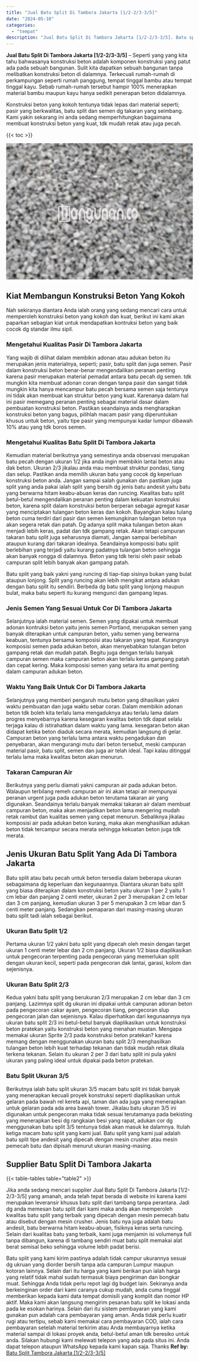 ```yaml
---
title: "Jual Batu Split Di Tambora Jakarta [1/2-2/3-3/5]"
date: "2024-05-10"
categories: 
  - "tempat"
description: "Jual Batu Split Di Tambora Jakarta [1/2-2/3-3/5]. Batu split yang kami kirim pastinya adalah tidak campur ukurannya sesuai dg ukruan yang diorder bersih tanp..."
---
```


**Jual Batu Split Di Tambora Jakarta \[1/2-2/3-3/5\]** – Seperti yang yang kita tahu bahwasanya konstruksi beton adalah komponen konstruksi yang patut ada pada sebuah bangunan. Sulit kita dapatkan sebuah bangunan tanpa melibatkan konstruksi beton di dalamnya. Terkecuali rumah-rumah di perkampungan seperti rumah panggung, tempat tinggal bambu atau tempat tinggal kayu. Sebab rumah-rumah tersebut hampir 100% menerapkan material bambu maupun kayu hanya sedikit penerapan beton didalamnya.

Konstruksi beton yang kokoh tentunya tidak lepas dari material seperti; pasir yang berkwalitas, batu split dan semen dg takaran yang seimbang. Kami yakin sekarang ini anda sedang memperhitungkan bagaimana membuat konstruksi beton yang kuat, tdk mudah retak atau juga pecah.

{{< toc >}}

![Jual Batu Split Di Tambora Jakarta [1/2-2/3-3/5]](/images/jual-batu-split-37.png)

## Kiat Membangun Konstruksi Beton Yang Kokoh

Nah sekiranya diantara Anda ialah orang yang sedang mencari cara untuk memperoleh konstruksi beton yang kokoh dan kuat, berikut ini kami akan paparkan sebagian kiat untuk mendapatkan kontruksi beton yang baik cocok dg standar ilmu sipil.

### Mengetahui Kualitas Pasir Di Tambora Jakarta

Yang wajib di dilihat dalam membikin adonan atau adukan beton itu merupakan jenis materialnya, seperti; pasir, batu split dan juga semen. Pasir dalam konstruksi beton benar-benar mengendalikan peranan penting karena pasir merupakan material pemadat antara batu pecah dg semen. tdk mungkin kita membuat adonan coran dengan tanpa pasir dan sangat tidak mungkin kita hanya mencampur batu pecah bersama semen saja tentunya ini tidak akan membuat kan struktur beton yang kuat. Karenanya dalam hal ini pasir memegang peranan penting sebagai material dasar dalam pembuatan konstruksi beton. Pastikan seandainya anda mengharapkan konstruksi beton yang bagus, pilihlah macam pasir yang diperuntukan khusus untuk beton, yaitu tipe pasir yang mempunyai kadar lumpur dibawah 10% atau yang tdk boros semen.

### Mengetahui Kualitas Batu Split Di Tambora Jakarta

Kemudian material berikutnya yang semestinya anda observasi merupakan batu pecah dengan ukuran 1/2 jika anda ingin membikin lantai beton atau dak beton. Ukuran 2/3 jikalau anda mau membuat struktur pondasi, tiang dan selup. Pastikan anda memilih ukuran batu yang cocok dg keperluan konstruksi beton anda. Jangan sampai salah gunakan dan pastikan juga split yang anda pakai ialah split yang bersih dg jenis batu andesit yaitu batu yang berwarna hitam keabu-abuan keras dan runcing. Kwalitas batu split betul-betul mengendalikan peranan penting dalam kekuatan konstruksi beton, karena split dalam konstruksi beton berperan sebagai agregat kasar yang menciptakan tulangan beton keras dan kokoh. Bayangkan kalau tulang beton cuma terdiri dari pasir dan semen kemungkinan tulangan beton nya akan segera retak dan patah. Dg adanya split maka tulangan beton akan menjadi lebih keras, padat dan tdk gampang retak. Akan tetapi campuran takaran batu split juga seharusnya diamati, Jangan sampai berlebihan ataupun kurang dari takaran idealnya. Seandainya komposisi batu split berlebihan yang terjadi yaitu kurang padatnya tulangan beton sehingga akan banyak rongga di dalamnya. Beton yang tdk terisi oleh pasir sebab campuran split lebih banyak akan gampang patah.

Batu split yang baik yakni yang runcing di tiap-tiap sisinya bukan yang bulat ataupun lonjong. Split yang runcing akan lebih mengikat antara adukan dengan batu split itu sendiri. Berbeda dg batu split yang lonjong maupun bulat, maka batu seperti itu kurang mengunci dan gampang lepas.

### Jenis Semen Yang Sesuai Untuk Cor Di Tambora Jakarta

Selanjutnya ialah material semen. Semen yang dipakai untuk membuat adonan kontruksi beton yaitu jenis semen Portland, merupakan semen yang banyak diterapkan untuk campuran beton, yaitu semen yang berwarna keabuan, tentunya bersama komposisi atau takaran yang tepat. Kurangnya komposisi semen pada adukan beton, akan menyebabkan tulangan beton gampang retak dan mudah patah. Begitu juga dengan terlalu banyak campuran semen maka campuran beton akan terlalu keras gampang patah dan cepat kering. Maka komposisi semen yang setara itu amat penting dalam campuran adukan beton.

### Waktu Yang Baik Untuk Cor Di Tambora Jakarta

Selanjutnya yang memberi pengaruh mutu beton yang dihasilkan yakni waktu pembuatan dan juga waktu sebar coran. Dalam membikin adonan beton tdk boleh kita terlalu lama mengaduknya atau terlalu lama dalam progres menyebarnya karena kesegaran kwalitas beton tdk dapat selalu terjaga kalau di istirahatkan dalam waktu yang lama. kesegaran beton akan didapat ketika beton diaduk secara merata, kemudian langsung di gelar. Campuran beton yang terlalu lama antara waktu pengadukan dan penyebaran, akan mengurangi mutu dari beton tersebut, meski campuran material pasir, batu split, semen dan juga air telah ideal. Tapi kalau ditinggal terlalu lama maka kwalitas beton akan menurun.

### Takaran Campuran Air

Berikutnya yang perlu diamati yakni campuran air pada adukan beton. Walaupun terbilang remeh campuran air ini akan tetapi air mempunyai peranan urgent juga pada adukan beton terutama takaran air yang digunakan. Seandainya terlalu banyak memakai takaran air dalam membuat campuran beton, maka akan menjadikan beton lama mengering mudah retak rambut dan kualitas semen yang cepat menurun. Sebaliknya jikalau komposisi air pada adukan beton kurang, maka akan menghasilkan adukan beton tidak tercampur secara merata sehingga kekuatan beton juga tdk merata.

## Jenis Ukuran Batu Split Yang Ada Di Tambora Jakarta

Batu split atau batu pecah untuk beton tersedia dalam beberapa ukuran sebagaimana dg keperluan dan kegunaannya. Diantara ukuran batu split yang biasa diterapkan dalam konstruksi beton yaitu ukuran 1 per 2 yaitu 1 cm lebar dan panjang 2 centi meter, ukuran 2 per 3 merupakan 2 cm lebar dan 3 cm panjang, kemudian ukuran 3 per 5 merupakan 3 cm lebar dan 5 centi meter panjang. Sedangkan pemaparan dari masing-masing ukuran batu split tadi ialah sebagai berikut.

### Ukuran Batu Split 1/2

Pertama ukuran 1/2 yakni batu split yang dipecah oleh mesin dengan target ukuran 1 centi meter lebar dan 2 cm panjang. Ukuran 1/2 biasa diaplikasikan untuk pengecoran terpenting pada pengecoran yang memerlukan split dengan ukuran kecil, seperti pada pengecoran dak lantai, garasi, kolom dan sejenisnya.

### Ukuran Batu Split 2/3

Kedua yakni batu split yang berukuran 2/3 merupakan 2 cm lebar dan 3 cm panjang. Lazimnya split dg ukuran ini dipakai untuk campuran adonan beton pada pengecoran cakar ayam, pengecoran tiang, pengecoran slup pengecoran jalan dan sejenisnya. Kalau diperhatikan dari kegunaannya nya ukuran batu split 2/3 ini betul-betul banyak diaplikasikan untuk konstruksi beton pratekan yaitu konstruksi beton yang menahan muatan. Mengapa memakai ukuran Sprite 2/3 pada konstruksi beton pratekan? karena memang dengan menggunakan ukuran batu split 2/3 menghasilkan tulangan beton lebih kuat terhadap tekanan dan tidak mudah retak dikala terkena tekanan. Selain itu ukuran 2 per 3 dari batu split ini pula yakni ukuran yang paling ideal untuk dipakai pada beton pratekan.

### Batu Split Ukuran 3/5

Berikutnya ialah batu split ukuran 3/5 macam batu split ini tidak banyak yang menerapkan kecuali proyek konstruksi seperti diaplikasikan untuk gelaran pada bawah rel kereta api, taman dan ada juga yang menerapkan untuk gelaran pada ada area bawah tower. Jikalau batu ukuran 3/5 ini digunakan untuk pengecoran maka tidak sesuai terutamanya pada bekisting yang menerapkan besi dg rangkaian besi yang rapat, adukan cor dg menggunakan batu split 3/5 tentunya tidak akan masuk ke dalamnya. Itulah ketiga macam batu split yang kami jual. Batu split yang kami jual adalah batu split tipe andesit yang dipecah dengan mesin crusher atau mesin pemecah batu dan dipisah menurut ukuran masing-masing.

## Supplier Batu Split Di Tambora Jakarta

{{< table-tables table="table2" >}}

Jika anda sedang mencari supplier Jual Batu Split Di Tambora Jakarta \[1/2-2/3-3/5\] yang amanah, anda telah tepat berada di website ini karena kami merupakan leveransir khusus batu split dari tambang tanpa perantara. Jadi dg anda memesan batu split dari kami maka anda akan memperoleh kwalitas batu split yang terbaik yang dipecah dengan mesin pemecah batu atau disebut dengan mesin crusher. Jenis batu nya juga adalah batu andesit, batu berwarna hitam keabu-abuan, fisiknya keras serta runcing. Selain dari kualitas batu yang terbaik, kami juga menjamin isi volumenya full tanpa dibangun, karena di tambang sendiri muat batu split memakai alat berat semisal beko sehingga volume lebih padat berisi.

Batu split yang kami kirim pastinya adalah tidak campur ukurannya sesuai dg ukruan yang diorder bersih tanpa ada campuran Lumpur maupun kotoran lainnya. Selain dari itu harga yang kami berikan pun ialah harga yang relatif tidak mahal sudah termasuk biaya pengiriman dan bongkar muat. Sehingga Anda tidak perlu repot lagi dg budget lain. Sekiranya anda berkeinginan order dari kami caranya cukup mudah, anda cuma tinggal memberikan kepada kami data tempat domisili yang komplit dan nomor HP aktif. Maka kami akan langsung mengirim pesanan batu split ke lokasi anda pada ke esokan harinya. Selain dari itu sistem pembayaran yang kami gunakan pun adalah cara pembayaran yang aman. Anda tidak perlu kuatir rugi atau tertipu, sebab kami memakai cara pembayaran COD, ialah cara pembayaran setelah material terkirim atau Anda membayarnya ketika material sampai di lokasi proyek anda, betul-betul aman tdk beresiko untuk anda. Silakan hubungi kami melewati telepon yang ada pada situs ini. Anda dapat telepon ataupun WhatsApp kepada kami kapan saja. Thanks
**Ref by:** [Batu Split Tambora Jakarta [1/2-2/3-3/5]](https://id.wikipedia.org/wiki/Batu)
